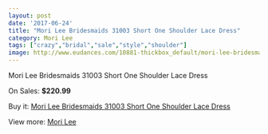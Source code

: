 ```yaml
---
layout: post
date: '2017-06-24'
title: "Mori Lee Bridesmaids 31003 Short One Shoulder Lace Dress"
category: Mori Lee
tags: ["crazy","bridal","sale","style","shoulder"]
image: http://www.eudances.com/10881-thickbox_default/mori-lee-bridesmaids-31003-short-one-shoulder-lace-dress.jpg
---
```

Mori Lee Bridesmaids 31003 Short One Shoulder Lace Dress

On Sales: **$220.99**
<a href="https://www.eudances.com/en/mori-lee/3479-mori-lee-bridesmaids-31003-short-one-shoulder-lace-dress.html"><amp-img layout="responsive" width="600" height="600" src="//www.eudances.com/10881-thickbox_default/mori-lee-bridesmaids-31003-short-one-shoulder-lace-dress.jpg" alt="Mori Lee Bridesmaids 31003 Short One Shoulder Lace Dress 0" /></a>
<a href="https://www.eudances.com/en/mori-lee/3479-mori-lee-bridesmaids-31003-short-one-shoulder-lace-dress.html"><amp-img layout="responsive" width="600" height="600" src="//www.eudances.com/10884-thickbox_default/mori-lee-bridesmaids-31003-short-one-shoulder-lace-dress.jpg" alt="Mori Lee Bridesmaids 31003 Short One Shoulder Lace Dress 1" /></a>
<a href="https://www.eudances.com/en/mori-lee/3479-mori-lee-bridesmaids-31003-short-one-shoulder-lace-dress.html"><amp-img layout="responsive" width="600" height="600" src="//www.eudances.com/10883-thickbox_default/mori-lee-bridesmaids-31003-short-one-shoulder-lace-dress.jpg" alt="Mori Lee Bridesmaids 31003 Short One Shoulder Lace Dress 2" /></a>
<a href="https://www.eudances.com/en/mori-lee/3479-mori-lee-bridesmaids-31003-short-one-shoulder-lace-dress.html"><amp-img layout="responsive" width="600" height="600" src="//www.eudances.com/10882-thickbox_default/mori-lee-bridesmaids-31003-short-one-shoulder-lace-dress.jpg" alt="Mori Lee Bridesmaids 31003 Short One Shoulder Lace Dress 3" /></a>

Buy it: [Mori Lee Bridesmaids 31003 Short One Shoulder Lace Dress](https://www.eudances.com/en/mori-lee/3479-mori-lee-bridesmaids-31003-short-one-shoulder-lace-dress.html "Mori Lee Bridesmaids 31003 Short One Shoulder Lace Dress")

View more: [Mori Lee](https://www.eudances.com/en/65-mori-lee "Mori Lee")